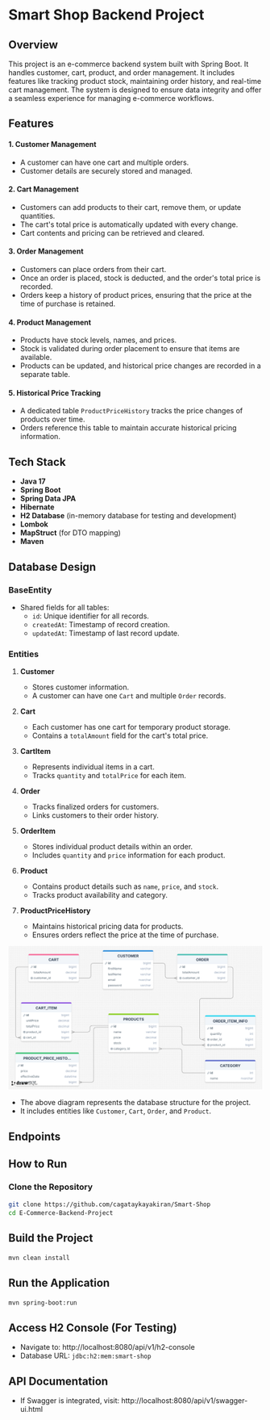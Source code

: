 # Smart Shop Backend Project

## Overview

This project is an e-commerce backend system built with Spring Boot. It handles customer, cart, product, and order management. It includes features like tracking product stock, maintaining order history, and real-time cart management. The system is designed to ensure data integrity and offer a seamless experience for managing e-commerce workflows.

## Features

#### 1. Customer Management

* A customer can have one cart and multiple orders.
* Customer details are securely stored and managed.

#### 2. Cart Management
* Customers can add products to their cart, remove them, or update quantities.
* The cart's total price is automatically updated with every change.
* Cart contents and pricing can be retrieved and cleared.

#### 3. Order Management
* Customers can place orders from their cart.
* Once an order is placed, stock is deducted, and the order's total price is recorded.
* Orders keep a history of product prices, ensuring that the price at the time of purchase is retained.

#### 4. Product Management
* Products have stock levels, names, and prices.
* Stock is validated during order placement to ensure that items are available.
* Products can be updated, and historical price changes are recorded in a separate table.

#### 5. Historical Price Tracking
* A dedicated table `ProductPriceHistory` tracks the price changes of products over time.
* Orders reference this table to maintain accurate historical pricing information.

## Tech Stack

* **Java 17**
* **Spring Boot**
* **Spring Data JPA**
* **Hibernate**
* **H2 Database** (in-memory database for testing and development)
* **Lombok**
* **MapStruct** (for DTO mapping)
* **Maven**

## Database Design

### BaseEntity
- Shared fields for all tables:
    - `id`: Unique identifier for all records.
    - `createdAt`: Timestamp of record creation.
    - `updatedAt`: Timestamp of last record update.

### Entities
1. **Customer**
    - Stores customer information.
    - A customer can have one `Cart` and multiple `Order` records.
   

2. **Cart**
    - Each customer has one cart for temporary product storage.
    - Contains a `totalAmount` field for the cart's total price.
   

3. **CartItem**
    - Represents individual items in a cart.
    - Tracks `quantity` and `totalPrice` for each item.
   

4. **Order**
    - Tracks finalized orders for customers.
    - Links customers to their order history.
   

5. **OrderItem**
    - Stores individual product details within an order.
    - Includes `quantity` and `price` information for each product.

6. **Product**
    - Contains product details such as `name`, `price`, and `stock`.
    - Tracks product availability and category.
   

7. **ProductPriceHistory**
    - Maintains historical pricing data for products.
    - Ensures orders reflect the price at the time of purchase.
   

![E-Commerce Database Diagram](doc/db_diagram.png)

- The above diagram represents the database structure for the project.
- It includes entities like `Customer`, `Cart`, `Order`, and `Product`.

## Endpoints

## How to Run

### Clone the Repository
```bash
git clone https://github.com/cagataykayakiran/Smart-Shop
cd E-Commerce-Backend-Project
````

## Build the Project
```bash
mvn clean install
````

## Run the Application
```bash
mvn spring-boot:run
````

## Access H2 Console (For Testing)
* Navigate to: http://localhost:8080/api/v1/h2-console
* Database URL: `jdbc:h2:mem:smart-shop`

## API Documentation
* If Swagger is integrated, visit: http://localhost:8080/api/v1/swagger-ui.html